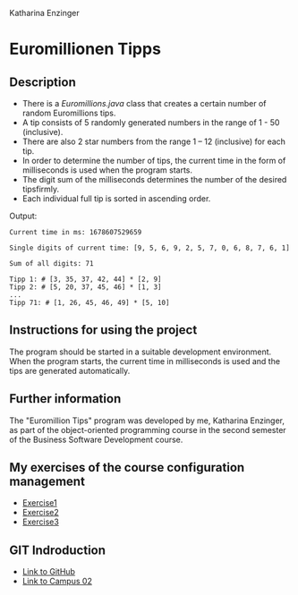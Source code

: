 Katharina Enzinger
# Euromillionen Tipps
## Description
+ There is a _Euromillions.java_ class that creates a certain number of random Euromillions tips. 
+ A tip consists of 5 randomly generated numbers in the range of 1 - 50 (inclusive). 
+ There are also 2 star numbers from the range 1 – 12 (inclusive) for each tip. 
+ In order to determine the number of tips, the current time in the form of milliseconds is used when the program starts. 
+ The digit sum of the milliseconds determines the number of the desired tipsfirmly.
+ Each individual full tip is sorted in ascending order.

Output:
```
Current time in ms: 1678607529659
```
```
Single digits of current time: [9, 5, 6, 9, 2, 5, 7, 0, 6, 8, 7, 6, 1]
```
```
Sum of all digits: 71
```

```
Tipp 1: # [3, 35, 37, 42, 44] * [2, 9]
Tipp 2: # [5, 20, 37, 45, 46] * [1, 3]
...
Tipp 71: # [1, 26, 45, 46, 49] * [5, 10]
```

## Instructions for using the project
The program should be started in a suitable development environment. When the program starts, the current time in milliseconds is used and the tips are generated automatically.


## Further information
The "Euromillion Tips" program was developed by me, Katharina Enzinger, as part of the object-oriented programming course in the second semester of the Business Software Development course.


## My exercises of the course configuration management
+ [Exercise1](exercise1.md)
+ [Exercise2](exercise2.md)
+ [Exercise3](exercise3.md)


## GIT Indroduction
+ [Link to GitHub](https://github.com/KatharinaEnzinger/bsd22_enzinger_katharina)
+ [Link to Campus 02](https://www.campus02.at/)



